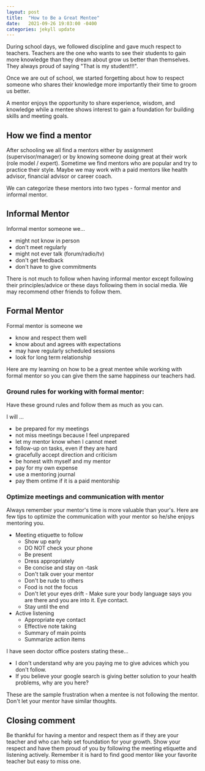 ```yaml
---
layout: post
title:  "How to Be a Great Mentee"
date:   2021-09-26 19:03:00 -0400
categories: jekyll update
---
```



During school days, we followed discipline and gave much respect to teachers. Teachers are the one who wants to see their students to gain more knowledge than they dream about grow us better than themselves. They always proud of saying "That is my student!!!".

Once we are out of school, we started forgetting about how to respect someone who shares their knowledge more importantly their time to groom us better.

A mentor enjoys the opportunity to share experience, wisdom, and knowledge while a mentee shows interest to gain a foundation for building skills and meeting goals. 

## How we find a mentor
After schooling we all find a mentors either by assignment (supervisor/manager) or by knowing someone doing great at their work (role model / expert). Sometime we find mentors who are popular and try to practice their style. Maybe we may work with a paid mentors like health advisor, financial advisor or career coach.

We can categorize these mentors into two types - formal mentor and informal mentor.

## Informal Mentor
Informal mentor someone we...
- might not know in person
- don't meet regularly
- might not ever talk (forum/radio/tv)
- don't get feedback
- don't have to give commitments

There is not much to follow when having informal mentor except following their principles/advice or these days following them in social media.
We may recommend other friends to follow them.


## Formal Mentor
Formal mentor is someone we
- know and respect them well
- know about and agrees with expectations
- may have regularly scheduled sessions
- look for long term relationship

Here are my learning on how to be a great mentee while working with formal mentor so you can give them the same happiness our teachers had.

### Ground rules for working with formal mentor:
Have these ground rules and follow them as much as you can.

I will ...
- be prepared for my meetings
- not miss meetings because I feel unprepared
- let my mentor know when I cannot meet
- follow-up on tasks, even if they are hard
- gracefully accept direction and criticism
- be honest with myself and my mentor
- pay for my own expense
- use a mentoring journal
- pay them ontime if it is a paid mentorship


### Optimize meetings and communication with mentor
Always remember your mentor's time is more valuable than your's. Here are few tips to optimize the communication with your mentor so he/she enjoys mentoring you.

- Meeting etiquette to follow
	- Show up early
	- DO NOT check your phone
	- Be present
	- Dress appropriately
	- Be concise and stay on -task
	- Don't talk over your mentor
	- Don't be rude to others
	- Food is not the focus
	- Don't let your eyes drift - Make sure your body language says you are there and you are into it. Eye contact.
	- Stay until the end
- Active listening
	- Appropriate eye contact
	- Effective note taking
	- Summary of main points
	- Summarize action items



I have seen doctor office posters stating these...
- I don't understand why are you paying me to give advices which you don't follow.
- If you believe your google search is giving better solution to your health problems, why are you here? 

These are the sample frustration when a mentee is not following the mentor. Don't let your mentor have similar thoughts.

## Closing comment
Be thankful for having a mentor and respect them as if they are your teacher and who can help set foundation for your growth. Show your respect and have them proud of you by following the meeting etiquette and listening actively. Remember it is hard to find good mentor like your favorite teacher but easy to miss one.